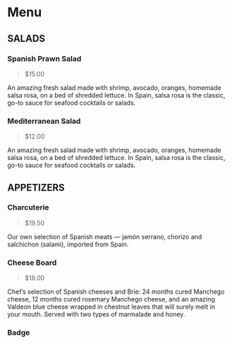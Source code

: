 # Menu

## SALADS

### Spanish Prawn Salad
> $15.00

An amazing fresh salad made with shrimp, avocado, oranges, homemade salsa rosa, on a bed of shredded lettuce. In Spain, salsa rosa is the classic, go-to sauce for seafood cocktails or salads.

### Mediterranean Salad
> $12.00

An amazing fresh salad made with shrimp, avocado, oranges, homemade salsa rosa, on a bed of shredded lettuce. In Spain, salsa rosa is the classic, go-to sauce for seafood cocktails or salads.



## APPETIZERS

### Charcuterie
> $19.50

Our own selection of Spanish meats — jamón serrano, chorizo and salchichon (salami), imported from Spain.

### Cheese Board
> $18.00

Chef’s selection of Spanish cheeses and Brie: 24 months cured Manchego cheese, 12 months cured rosemary Manchego cheese, and an amazing Valdeon blue cheese wrapped in chestnut leaves that will surely melt in your mouth. Served with two types of marmalade and honey.


### Badge <Badge text="beta" type="warning"/> <Badge text="default theme"/>

